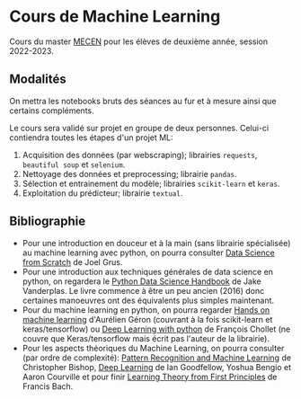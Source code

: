 # Cours de Machine Learning


Cours du master [MECEN](http://mecen-univ-tours.fr) pour les élèves de deuxième année, session 2022-2023.


## Modalités


On mettra les notebooks bruts des séances au fur et à mesure ainsi que certains compléments.

Le cours sera validé sur projet en groupe de deux personnes.
Celui-ci contiendra toutes les étapes d'un projet ML:

1. Acquisition des données (par webscraping); librairies `requests`, `beautiful soup` et `selenium`.
2. Nettoyage des données et preprocessing; librairie `pandas`.
3. Sélection et entrainement du modèle; librairies `scikit-learn` et `keras`.
4. Exploitation du prédicteur; librairie `textual`.


## Bibliographie


- Pour une introduction en douceur et à la main (sans librairie spécialisée) au machine learning avec python, on pourra consulter [Data Science from Scratch](https://www.oreilly.com/library/view/data-science-from/9781492041122/) de Joel Grus.
- Pour une introduction aux techniques générales de data science en python, on regardera le [Python Data Science Handbook](https://jakevdp.github.io/PythonDataScienceHandbook/) de Jake Vanderplas.
  Le livre commence à être un peu ancien (2016) donc certaines manoeuvres ont des équivalents plus simples maintenant.
- Pour du machine learning en python, on pourra regarder [Hands on machine learning](https://www.oreilly.com/library/view/hands-on-machine-learning/9781492032632/) d'Aurélien Géron (couvrant à la fois scikit-learn et keras/tensorflow) ou [Deep Learning with python](https://www.manning.com/books/deep-learning-with-python)  de François Chollet (ne couvre que Keras/tensorflow mais écrit pas l'auteur de la librairie).
- Pour les aspects théoriques du Machine Learning, on pourra consulter (par ordre de complexité): [Pattern Recognition and Machine Learning](https://www.microsoft.com/en-us/research/uploads/prod/2006/01/Bishop-Pattern-Recognition-and-Machine-Learning-2006.pdf) de Christopher Bishop, [Deep Learning](https://www.deeplearningbook.org/) de Ian Goodfellow, Yoshua Bengio et Aaron Courville et pour finir [Learning Theory from First Principles](https://www.di.ens.fr/%257Efbach/ltfp_book.pdf) de Francis Bach.